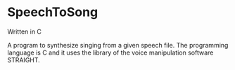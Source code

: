 # SpeechToSong
Written in C

A program to synthesize singing from a given speech file. The programming language is C and it uses the library of the voice manipulation software STRAIGHT.
